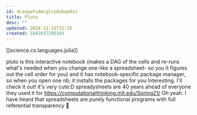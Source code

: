 ```yaml
---
id: 4caaywfu4mcglcs0ubqo0zz
title: Pluto
desc: ""
updated: 2024-12-15T22:35
created: 1642037295103
---
```



[[science.cs.languages.julia]]


pluto is this interactive notebook (makes a DAG of the cells and re-runs what's needed when you change one-like a spreadsheet- so you it figures out the cell order for you)
and it has notebook-specific package manager, so when you open one nb, it installs the packages for you
Interesting. I'll check it out!
it's very cute:D spreadysheets are 40 years ahead of everyone
they used it for https://computationalthinking.mit.edu/Spring21/
Oh yeah. I have heard that spreadsheets are purely functional programs with full referential transparency 🙂